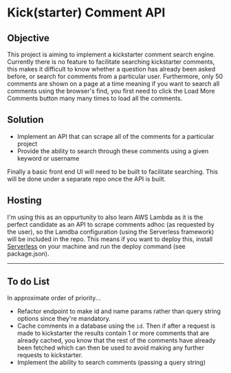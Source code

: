# Kick(starter) Comment API

## Objective

This project is aiming to implement a kickstarter comment search engine. Currently there is no feature to facilitate searching kickstarter comments, this makes it difficult to know whether a question has already been asked before, or search for comments from a particular user. Furthermore, only 50 comments are shown on a page at a time meaning if you want to search all comments using the browser's find, you first need to click the Load More Comments button many many times to load all the comments.

## Solution

* Implement an API that can scrape all of the comments for a particular project
* Provide the ability to search through these comments using a given keyword or username

Finally a basic front end UI will need to be built to facilitate searching. This will be done under a separate repo once the API is built.

## Hosting

I'm using this as an oppurtunity to also learn AWS Lambda as it is the perfect candidate as an API to scrape comments adhoc (as requested by the user), so the Lamdba configuration (using the Serverless framework) will be included in the repo. This means if you want to deploy this, install [Serverless](https://github.com/serverless/serverless) on your machine and run the deploy command (see package.json).

- - -

## To do List

In approximate order of priority...

* Refactor endpoint to make id and name params rather than query string options since they're mandatory.
* Cache comments in a database using the `id`. Then if after a request is made to kickstarter the results contain 1 or more comments that are already cached, you know that the rest of the comments have already been fetched which can then be used to avoid making any further requests to kickstarter.
* Implement the ability to search comments (passing a query string)
